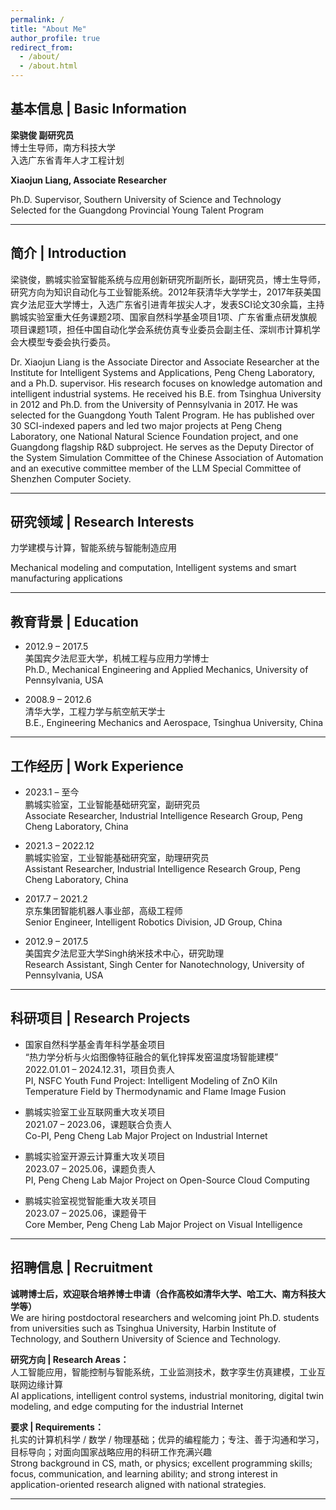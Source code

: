 ```yaml
---
permalink: /
title: "About Me"
author_profile: true
redirect_from: 
  - /about/
  - /about.html
---
```


## 基本信息 | Basic Information

**梁骁俊 副研究员**  
博士生导师，南方科技大学  
入选广东省青年人才工程计划

**Xiaojun Liang, Associate Researcher**  

Ph.D. Supervisor, Southern University of Science and Technology  
Selected for the Guangdong Provincial Young Talent Program  

---

## 简介 | Introduction

梁骁俊，鹏城实验室智能系统与应用创新研究所副所长，副研究员，博士生导师，研究方向为知识自动化与工业智能系统。2012年获清华大学学士，2017年获美国宾夕法尼亚大学博士，入选广东省引进青年拔尖人才，发表SCI论文30余篇，主持鹏城实验室重大任务课题2项、国家自然科学基金项目1项、广东省重点研发旗舰项目课题1项，担任中国自动化学会系统仿真专业委员会副主任、深圳市计算机学会大模型专委会执行委员。

Dr. Xiaojun Liang is the Associate Director and Associate Researcher at the Institute for Intelligent Systems and Applications, Peng Cheng Laboratory, and a Ph.D. supervisor. His research focuses on knowledge automation and intelligent industrial systems. He received his B.E. from Tsinghua University in 2012 and Ph.D. from the University of Pennsylvania in 2017. He was selected for the Guangdong Youth Talent Program. He has published over 30 SCI-indexed papers and led two major projects at Peng Cheng Laboratory, one National Natural Science Foundation project, and one Guangdong flagship R&D subproject. He serves as the Deputy Director of the System Simulation Committee of the Chinese Association of Automation and an executive committee member of the LLM Special Committee of Shenzhen Computer Society.

---


## 研究领域 | Research Interests

力学建模与计算，智能系统与智能制造应用  

Mechanical modeling and computation, Intelligent systems and smart manufacturing applications  

---

## 教育背景 | Education

- 2012.9 – 2017.5  
  美国宾夕法尼亚大学，机械工程与应用力学博士  
  Ph.D., Mechanical Engineering and Applied Mechanics, University of Pennsylvania, USA  

- 2008.9 – 2012.6  
  清华大学，工程力学与航空航天学士  
  B.E., Engineering Mechanics and Aerospace, Tsinghua University, China  

---

## 工作经历 | Work Experience

- 2023.1 – 至今  
  鹏城实验室，工业智能基础研究室，副研究员  
  Associate Researcher, Industrial Intelligence Research Group, Peng Cheng Laboratory, China  

- 2021.3 – 2022.12  
  鹏城实验室，工业智能基础研究室，助理研究员  
  Assistant Researcher, Industrial Intelligence Research Group, Peng Cheng Laboratory, China  

- 2017.7 – 2021.2  
  京东集团智能机器人事业部，高级工程师  
  Senior Engineer, Intelligent Robotics Division, JD Group, China  

- 2012.9 – 2017.5  
  美国宾夕法尼亚大学Singh纳米技术中心，研究助理  
  Research Assistant, Singh Center for Nanotechnology, University of Pennsylvania, USA  

---

## 科研项目 | Research Projects

- 国家自然科学基金青年科学基金项目  
  “热力学分析与火焰图像特征融合的氧化锌挥发窑温度场智能建模”  
  2022.01.01 – 2024.12.31，项目负责人  
  PI, NSFC Youth Fund Project: Intelligent Modeling of ZnO Kiln Temperature Field by Thermodynamic and Flame Image Fusion  

- 鹏城实验室工业互联网重大攻关项目  
  2021.07 – 2023.06，课题联合负责人  
  Co-PI, Peng Cheng Lab Major Project on Industrial Internet  

- 鹏城实验室开源云计算重大攻关项目  
  2023.07 – 2025.06，课题负责人  
  PI, Peng Cheng Lab Major Project on Open-Source Cloud Computing  

- 鹏城实验室视觉智能重大攻关项目  
  2023.07 – 2025.06，课题骨干  
  Core Member, Peng Cheng Lab Major Project on Visual Intelligence  

---

## 招聘信息 | Recruitment

**诚聘博士后，欢迎联合培养博士申请（合作高校如清华大学、哈工大、南方科技大学等）**  
We are hiring postdoctoral researchers and welcoming joint Ph.D. students from universities such as Tsinghua University, Harbin Institute of Technology, and Southern University of Science and Technology.

**研究方向 | Research Areas：**  
人工智能应用，智能控制与智能系统，工业监测技术，数字孪生仿真建模，工业互联网边缘计算  
AI applications, intelligent control systems, industrial monitoring, digital twin modeling, and edge computing for the industrial Internet

**要求 | Requirements：**  
扎实的计算机科学 / 数学 / 物理基础；优异的编程能力；专注、善于沟通和学习，目标导向；对面向国家战略应用的科研工作充满兴趣   
Strong background in CS, math, or physics; excellent programming skills; focus, communication, and learning ability; and strong interest in application-oriented research aligned with national strategies.

---
